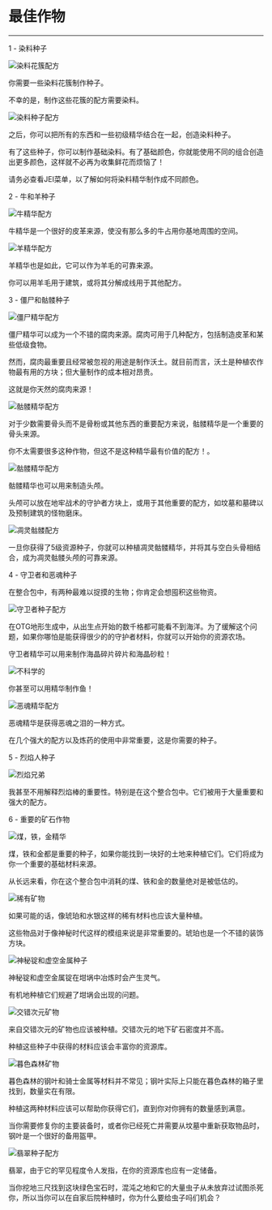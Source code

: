 # 最佳作物
___

1 - 染料种子

![染料花簇配方](dyecluster.png)

你需要一些染料花簇制作种子。

不幸的是，制作这些花簇的配方需要染料。

![染料种子配方](dyeseeds.png)

之后，你可以把所有的东西和一些初级精华结合在一起，创造染料种子。

有了这些种子，你可以制作基础染料。有了基础颜色，你就能使用不同的组合创造出更多颜色，这样就不必再为收集鲜花而烦恼了！

请务必查看JEI菜单，以了解如何将染料精华制作成不同颜色。


2 - 牛和羊种子

![牛精华配方](cow.png)

牛精华是一个很好的皮革来源，使没有那么多的牛占用你基地周围的空间。

![羊精华配方](sheep.png)

羊精华也是如此，它可以作为羊毛的可靠来源。

你可以用羊毛用于建筑，或将其分解成线用于其他配方。


3 - 僵尸和骷髅种子

![僵尸精华配方](zombie.png)

僵尸精华可以成为一个不错的腐肉来源。腐肉可用于几种配方，包括制造皮革和某些低级食物。

然而，腐肉最重要且经常被忽视的用途是制作沃土。就目前而言，沃土是种植农作物最有用的方块；但大量制作的成本相对昂贵。

这就是你天然的腐肉来源！

![骷髅精华配方](skelebones.png)

对于少数需要骨头而不是骨粉或其他东西的重要配方来说，骷髅精华是一个重要的骨头来源。

你不太需要很多这种作物，但这不是这种精华最有价值的配方！。

![骷髅精华配方](skelehead.png)

骷髅精华也可以用来制造头颅。

头颅可以放在地牢战术的守护者方块上，或用于其他重要的配方，如坟墓和墓碑以及预制建筑的怪物磨床。

![凋灵骷髅配方](witherskelehead.png)

一旦你获得了5级资源种子，你就可以种植凋灵骷髅精华，并将其与空白头骨相结合，成为凋灵骷髅头颅的可靠来源。

4 - 守卫者和恶魂种子

在整合包中，有两种最难以捉摸的生物；你肯定会想囤积这些物资。

![守卫者种子配方](guardianrecipes.png)

在OTG地形生成中，从出生点开始的数千格都可能看不到海洋。为了缓解这个问题，如果你哪怕是能获得很少的的守护者材料，你就可以开始你的资源农场。

守卫者精华可以用来制作海晶碎片碎片和海晶砂粒！

![不科学的](fishtoo.png)

你甚至可以用精华制作鱼！

![恶魂精华配方](ghast.png)

恶魂精华是获得恶魂之泪的一种方式。

在几个强大的配方以及炼药的使用中非常重要，这是你需要的种子。


5 - 烈焰人种子

![烈焰兄弟](blaze.png)

我甚至不用解释烈焰棒的重要性。特别是在这个整合包中。它们被用于大量重要和强大的配方。


6 - 重要的矿石作物

![煤，铁，金精华](essences.png)

煤，铁和金都是重要的种子，如果你能找到一块好的土地来种植它们。它们将成为你一个重要的基础材料来源。

从长远来看，你在这个整合包中消耗的煤、铁和金的数量绝对是被低估的。

![稀有矿物](rareminerals.png)

如果可能的话，像琥珀和水银这样的稀有材料也应该大量种植。

这些物品对于像神秘时代这样的模组来说是非常重要的。琥珀也是一个不错的装饰方块。

![神秘锭和虚空金属种子](thaumcraft.png)

神秘锭和虚空金属锭在坩埚中冶炼时会产生灵气。

有机地种植它们规避了坩埚会出现的问题。

![交错次元矿物](betweenlands.png)

来自交错次元的矿物也应该被种植。交错次元的地下矿石密度并不高。

种植这些种子中获得的材料应该会丰富你的资源库。

![暮色森林矿物](twilightforest.png)

暮色森林的钢叶和骑士金属等材料并不常见；钢叶实际上只能在暮色森林的箱子里找到，数量实在有限。

种植这两种材料应该可以帮助你获得它们，直到你对你拥有的数量感到满意。

当你需要修复你的主要装备时，或者你已经死亡并需要从坟墓中重新获取物品时，钢叶是一个很好的备用盔甲。

![翡翠种子配方](jade.png)

翡翠，由于它的罕见程度令人发指，在你的资源库也应有一定储备。

当你挖地三尺找到这块绿色宝石时，混沌之地和它的大量虫子从未放弃过试图杀死你，所以当你可以在自家后院种植时，你为什么要给虫子吗们机会？





